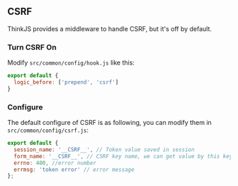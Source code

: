 ## CSRF

ThinkJS provides a middleware to handle CSRF, but it's off by default.

### Turn CSRF On

Modify `src/common/config/hook.js` like this:

```js
export default {
  logic_before: ['prepend', 'csrf']
}
```

### Configure

The default configure of CSRF is as following, you can modify them in `src/common/config/csrf.js`:

```js
export default {
  session_name: '__CSRF__', // Token value saved in session
  form_name: '__CSRF__', // CSRF key name, we can get value by this key and check the value
  errno: 400, //error number
  errmsg: 'token error' // error message
};
```
